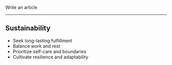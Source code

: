 Write an article

---

## Sustainability
- Seek long-lasting fulfillment
- Balance work and rest
- Prioritize self-care and boundaries
- Cultivate resilience and adaptability

